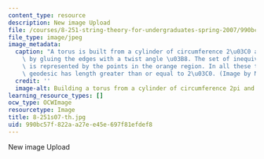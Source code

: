 ```yaml
---
content_type: resource
description: New image Upload
file: /courses/8-251-string-theory-for-undergraduates-spring-2007/990bc57f822aa27ee45e697f81efdef8_8-251s07-th.jpg
file_type: image/jpeg
image_metadata:
  caption: "A torus is built from a cylinder of circumference 2\u03C0 and length T\
    \ by gluing the edges with a twist angle \u03B8. The set of inequivalent tori\
    \ is represented by the points in the orange region. In all these tori the shortest\
    \ geodesic has length greater than or equal to 2\u03C0. (Image by MIT OpenCourseWare.)"
  credit: ''
  image-alt: Building a torus from a cylinder of circumference 2pi and length T.
learning_resource_types: []
ocw_type: OCWImage
resourcetype: Image
title: 8-251s07-th.jpg
uid: 990bc57f-822a-a27e-e45e-697f81efdef8
---
```

New image Upload

